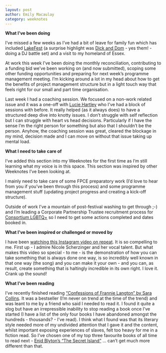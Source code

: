 ```yaml
---
layout: post
author: Emily Macaulay
category: weeknotes
---
```


**What I’ve been doing**

I’ve missed a few weeks as I’ve had a bit of leave for family fun which has included [LakeFest](https://lakefest.co.uk/) (a surprise highlight was [Dick and Dom](https://www.instagram.com/dickndomofficial/?hl=en) - yes them! - doing a DJ battle set) and a visit to my homeland of Essex.

At work this week I’ve been doing the monthly reconciliation, contributing to a funding bid we’ve been working on (and now submitted), scoping some other funding opportunities and preparing for next week’s programme management meeting.  I’m kicking around a lot in my head about how to get the benefits of project management structure but in a light touch way that feels right for our small and part time organisation. 

Last week I had a coaching session.  We focused on a non-work related issue and it was a one-off with [Lucie Hartley](https://www.linkedin.com/in/luciehartley/?originalSubdomain=uk) who I’ve had a block of sessions with before. It really helped (as it always does) to have a structured deep dive into knotty issues. I don’t struggle with self reflection but I can struggle with heart vs head decisions.  Particularly if I have the sense I’m the right person for something but also that I shouldn’t be the person. Anyhow, the coaching session was great, cleared the blockage in my mind, decision made and I can move on without that issue taking up mental load.

**What I need to take care of**

I’ve added this section into my Weeknotes for the first time as I’m still learning what my voice is in this space. This section was inspired by other Weeknotes I’ve been looking at. 

I mainly need to take care of some FPCE preparatory work (I’d love to hear from you if you’ve been through this process) and some programme management stuff (updating project progress and creating a kick-off structure).

Outside of work I’ve a mountain of post-festival washing to get through ;-) and I’m leading a Corporate Partnership Trustee recruitment process for [Consortium LGBTQ+](https://www.consortium.lgbt/) so I need to get some actions completed and dates booked in.

**What I’ve been inspired or challenged or moved by**

I have been [watching this Instagram video on repeat](https://www.instagram.com/reel/CpdJvOKJvm2/). It is so compelling to me. First up - I admire Nicole Scherzinger and her vocal talent. But what makes this video so special - to me - is the demonstration of how you can take something that is always done one way, is so incredibly well known in that one way (the song) and you can make it your own - and you can, as result, create something that is haltingly incredible in its own right. I love it. Crank up the sound!

**What I’ve been reading**

I’ve recently finished reading [“Confessions of Frannie Langton” by Sara Collins](https://www.hive.co.uk/Product/Sara-Collins/The-Confessions-of-Frannie-Langton--Now-a-major-new-series-with-ITVX/24023247). It was a bestseller (I’m never on trend at the time of the trend) and was leant to me by a friend who said I needed to read it.  I found it quite a slog but have an irrepressible inability to stop reading a book once I’ve started (I have a list of the only four books I have abandoned amongst the hundreds - thousands? - I’ve read). I think what I found was that its literary style needed more of my undivided attention that I gave it and the content, whilst important exposing experiences of slaves, felt too heavy for me in a fiction read. So I’ve chosen one of my top three favourite books of all time to read next - [Enid Blyton’s “The Secret Island”](https://www.hive.co.uk/Product/Enid-Blyton/The-Secret-Island--Book-1/18564072) … can’t get much more different than that.